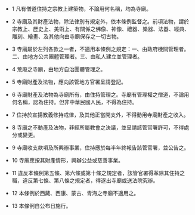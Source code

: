* 1 凡有僧道住持之宗教上建築物，不論用何名稱，均為寺廟。

* 2 寺廟及其財產法物，除法律別有規定外，依本條例監督之。前項法物，謂於宗教上、歷史上、美術上、有關係之佛像、神像、禮器、樂器、法器、經典、雕刻、繪畫、及其他向由寺廟保存之一切古物。

* 3 寺廟屬於左列各款之一者，不適用本條例之規定：一、由政府機關管理者。二、由地方公共團體管理者。三、由私人建立並管理者。

* 4 荒廢之寺廟，由地方自治團體管理之。

* 5 寺廟財產及法物，應向該管地方官署呈請登記。

* 6 寺廟財產及法物為寺廟所有，由住持管理之。寺廟有管理權之僧道，不論用何名稱，認為住持。但非中華民國人民，不得為住持。

* 7 住持於宣揚教義修持戒律，及其他正當開支外，不得動用寺廟財產之收入。

* 8 寺廟之不動產及法物，非經所屬教會之決議，並呈請該管官署許可，不得處分或變更。

* 9 寺廟收支款項及所興辦事業，住持應於每半年終報告該管官署，並公告之。

* 10 寺廟應按其財產情形，興辦公益或慈善事業。

* 11 違反本條例第五條、第六條或第十條之規定者，該管官署得革除其住持之職，違反第七條、第八條之規定者，得逐出寺廟或送法院究辦。

* 12 本條例於西藏、西康、蒙古、青海之寺廟不適用之。

* 13 本條例自公布日施行。

